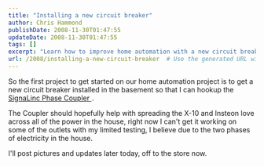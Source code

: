 ```yaml
---
title: "Installing a new circuit breaker"
author: Chris Hammond
publishDate: 2008-11-30T01:47:55
updateDate: 2008-11-30T01:47:55
tags: []
excerpt: "Learn how to improve home automation with a new circuit breaker & SignaLinc Phase Coupler. Follow for updates and pictures later today! 🏡 #homeautomation #DIY"
url: /2008/installing-a-new-circuit-breaker  # Use the generated URL with year
---
```

<p>So the first project to get started on our home automation project is to get a new circuit breaker installed in the basement so that I can hookup the <a href="https://click.linksynergy.com/fs-bin/click?id=5s9KOchWgxI&amp;offerid=128527.1&amp;type=10&amp;subid=0">SignaLinc Phase Coupler </a><img height="1" alt="icon" width="1" src="https://ad.linksynergy.com/fs-bin/show?id=5s9KOchWgxI&amp;bids=128527.1&amp;type=10&amp;subid=0" />.</p> <p>The Coupler should hopefully help with spreading the X-10 and Insteon love across all of the power in the house, right now I can't get it working on some of the outlets with my limited testing, I believe due to the two phases of electricity in the house.</p> <p>I'll post pictures and updates later today, off to the store now.</p>


